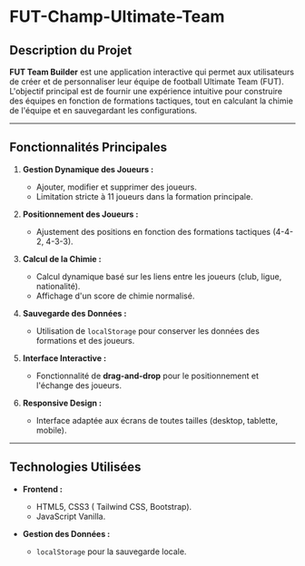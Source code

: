 # FUT-Champ-Ultimate-Team


## Description du Projet

**FUT Team Builder** est une application interactive qui permet aux utilisateurs de créer et de personnaliser leur équipe de football Ultimate Team (FUT). L'objectif principal est de fournir une expérience intuitive pour construire des équipes en fonction de formations tactiques, tout en calculant la chimie de l'équipe et en sauvegardant les configurations.

---

## Fonctionnalités Principales

1. **Gestion Dynamique des Joueurs :**

   - Ajouter, modifier et supprimer des joueurs.
   - Limitation stricte à 11 joueurs dans la formation principale.

2. **Positionnement des Joueurs :**

   - Ajustement des positions en fonction des formations tactiques (4-4-2, 4-3-3).

3. **Calcul de la Chimie :**

   - Calcul dynamique basé sur les liens entre les joueurs (club, ligue, nationalité).
   - Affichage d'un score de chimie normalisé.

4. **Sauvegarde des Données :**

   - Utilisation de `localStorage` pour conserver les données des formations et des joueurs.

5. **Interface Interactive :**

   - Fonctionnalité de **drag-and-drop** pour le positionnement et l'échange des joueurs.

6. **Responsive Design :**
   - Interface adaptée aux écrans de toutes tailles (desktop, tablette, mobile).

---

## Technologies Utilisées

- **Frontend :**

  - HTML5, CSS3 ( Tailwind CSS, Bootstrap).
  - JavaScript Vanilla.

- **Gestion des Données :**
  - `localStorage` pour la sauvegarde locale.

